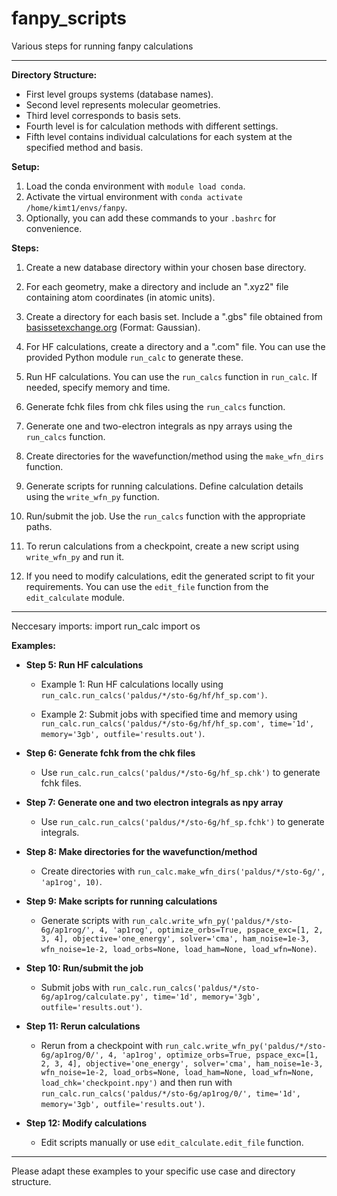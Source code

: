 # fanpy_scripts
Various steps for running fanpy calculations


---

**Directory Structure:**

- First level groups systems (database names).
- Second level represents molecular geometries.
- Third level corresponds to basis sets.
- Fourth level is for calculation methods with different settings.
- Fifth level contains individual calculations for each system at the specified method and basis.

**Setup:**

1. Load the conda environment with `module load conda`.
2. Activate the virtual environment with `conda activate /home/kimt1/envs/fanpy`.
3. Optionally, you can add these commands to your `.bashrc` for convenience.

**Steps:**

1. Create a new database directory within your chosen base directory.

2. For each geometry, make a directory and include an ".xyz2" file containing atom coordinates (in atomic units).

3. Create a directory for each basis set. Include a ".gbs" file obtained from [basissetexchange.org](https://www.basissetexchange.org/) (Format: Gaussian).

4. For HF calculations, create a directory and a ".com" file. You can use the provided Python module `run_calc` to generate these.

5. Run HF calculations. You can use the `run_calcs` function in `run_calc`. If needed, specify memory and time.

6. Generate fchk files from chk files using the `run_calcs` function.

7. Generate one and two-electron integrals as npy arrays using the `run_calcs` function.

8. Create directories for the wavefunction/method using the `make_wfn_dirs` function.

9. Generate scripts for running calculations. Define calculation details using the `write_wfn_py` function.

10. Run/submit the job. Use the `run_calcs` function with the appropriate paths.

11. To rerun calculations from a checkpoint, create a new script using `write_wfn_py` and run it.

12. If you need to modify calculations, edit the generated script to fit your requirements. You can use the `edit_file` function from the `edit_calculate` module.

---

Neccesary imports:
import run_calc
import os


**Examples:**

- **Step 5: Run HF calculations**

   - Example 1: Run HF calculations locally using `run_calc.run_calcs('paldus/*/sto-6g/hf/hf_sp.com')`.

   - Example 2: Submit jobs with specified time and memory using `run_calc.run_calcs('paldus/*/sto-6g/hf/hf_sp.com', time='1d', memory='3gb', outfile='results.out')`.

- **Step 6: Generate fchk from the chk files**

   - Use `run_calc.run_calcs('paldus/*/sto-6g/hf_sp.chk')` to generate fchk files.

- **Step 7: Generate one and two electron integrals as npy array**

   - Use `run_calc.run_calcs('paldus/*/sto-6g/hf_sp.fchk')` to generate integrals.

- **Step 8: Make directories for the wavefunction/method**

   - Create directories with `run_calc.make_wfn_dirs('paldus/*/sto-6g/', 'ap1rog', 10)`.

- **Step 9: Make scripts for running calculations**

   - Generate scripts with `run_calc.write_wfn_py('paldus/*/sto-6g/ap1rog/', 4, 'ap1rog', optimize_orbs=True, pspace_exc=[1, 2, 3, 4], objective='one_energy', solver='cma', ham_noise=1e-3, wfn_noise=1e-2, load_orbs=None, load_ham=None, load_wfn=None)`.

- **Step 10: Run/submit the job**

   - Submit jobs with `run_calc.run_calcs('paldus/*/sto-6g/ap1rog/calculate.py', time='1d', memory='3gb', outfile='results.out')`.

- **Step 11: Rerun calculations**

   - Rerun from a checkpoint with `run_calc.write_wfn_py('paldus/*/sto-6g/ap1rog/0/', 4, 'ap1rog', optimize_orbs=True, pspace_exc=[1, 2, 3, 4], objective='one_energy', solver='cma', ham_noise=1e-3, wfn_noise=1e-2, load_orbs=None, load_ham=None, load_wfn=None, load_chk='checkpoint.npy')` and then run with `run_calc.run_calcs('paldus/*/sto-6g/ap1rog/0/', time='1d', memory='3gb', outfile='results.out')`.

- **Step 12: Modify calculations**

   - Edit scripts manually or use `edit_calculate.edit_file` function.

---

Please adapt these examples to your specific use case and directory structure.

